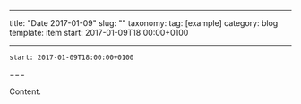 
---
title: "Date 2017-01-09"
slug: ""
taxonomy:
tag: [example]
category: blog
template: item
start: 2017-01-09T18:00:00+0100

---

``start: 2017-01-09T18:00:00+0100``

===

Content.
